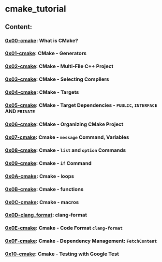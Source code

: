 # cmake_tutorial

## Content:
### [0x00-cmake](./0x00-cmake): What is CMake?
### [0x01-cmake](./0x01-cmake/): CMake - Generators
### [0x02-cmake](./0x02-cmake/): CMake - Multi-File C++ Project
### [0x03-cmake](./0x03-cmake/): CMake - Selecting Compilers
### [0x04-cmake](./0x04-cmake/): CMake - Targets
### [0x05-cmake](./0x05-cmake/): CMake - Target Dependencies - `PUBLIC`, `INTERFACE` AND `PRIVATE`
### [0x06-cmake](./0x06-cmake/): CMake - Organizing CMake Project
### [0x07-cmake](./0x07-cmake/): Cmake - `message` Command, Variables
### [0x08-cmake](./0x08-cmake/): Cmake - `list` and `option` Commands
### [0x09-cmake](./0x09-cmake/): Cmake - `if` Command
### [0x0A-cmake](./0x0A-cmake/): Cmake - loops
### [0x0B-cmake](./0x0B-cmake/): Cmake - functions
### [0x0C-cmake](./0x0C-cmake/): Cmake - macros
### [0x0D-clang_format](./0x0D-clang_format/): clang-format
### [0x0E-cmake](./0x0E-cmake/): Cmake - Code Format `clang-format`
### [0x0F-cmake](./0x0F-cmake/): Cmake - Dependency Management: `FetchContent`
### [0x10-cmake](./0x10-cmake/): Cmake - Testing with Google Test
